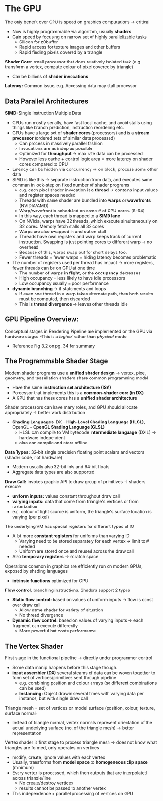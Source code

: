 # The GPU
The only benefit over CPU is speed on graphics computations -> critical
- Now is highly programmable via algorithm, usually **shaders**
- Gain speed by focusing on narrow set of highly parallelizable tasks
	- Silicon for z0buffer
	- Rapid access for texture images and other buffers
	- Rapid finding pixels covered by a triangle

**Shader Core:** small processor that does relatively isolated task (e.g. transform a vertex, compute colour of pixel covered by triangle)
- Can be billions of **shader invocations**

**Latency:** Common issue. e.g. Accessing data may stall processor

## Data Parallel Architectures
**SIMD:** Single Instruction Multiple Data
- CPUs run mostly serially, have fast local cache, and avoid stalls using things like branch prediction, instruction reordering etc.
- GPUs have a large set of **shader cores** (processors) and is a **stream processor** (ordered sets of similar data processed)
	- Can process in massively parallel fashion
	- Invocations are as indep as possible
	- Optimized for **throughput** -> max rate data can be processed
	- However less cache + control logic area = more latency on shader cores compared to CPU
- Latency can be hidden via concurrency -> on block, process some other data
- SIMD is like this -> separate instruction from data, and executes same comman in lock-step on fixed number of shader programs
	- e.g. each pixel shader invocation is a **thread** -> contains input values and register spaces needed
	- Threads with same shader are bundled into **warps** or **wavefronts** (NVIDIA/AMD)
	- Warp/wavefront is scheduled on some # of GPU cores. (8-64)
	- In this way, each thread is mapped to a **SIMD lane**
	- On NVidia, warps have 32 threads, which execute simultaneously on 32 cores. Memory fetch stalls all 32 cores
	- Warps are also swapped in and out on stall
	- Threads have own registers and warp keeps track of current instruction. Swapping is just pointing cores to different warp -> no overhead
	- Because of this, warps swap out for short delays too. 
	- Fewer threads = fewer warps = hiding latency becomes problematic
- The number of registers used per thread has impact -> more registers, fewer threads can be on GPU at one time
	- The number of warps **in flight**, or the **occupancy** decreases
	- High occupancy = less likely to have idle processors
	- Low occupancy usually = poor performance
- **dynamic branching** -> if statements and loops
	- If even one thread in a warp takes alternate path, then both results must be computed, then discarded
	- This is **thread divergence** -> leaves other threads idle

## GPU Pipeline Overview:
Conceptual stages in Rendering Pipeline are implemented on the GPU via hardware stages
-This is a *logical* rather than *physical* model
- Reference Fig 3.2 on pg. 34 for summary

## The Programmable Shader Stage
Modern shader programs use a **unified shader design** -> vertex, pixel, geometry, and tessellation shaders share common programming model
- Have the same **instruction set architecture (ISA)**
- Porcessor that implements this is a **common-shader core (in DX)**
- A GPU that has these cores has a **unified shader architecture**

Shader processors can have many roles, and GPU should allocate appropriately -> better work distribution
- **Shading Languages:** DX - **High-Level Shading Language (HLSL)**, OpenGL - **OpenGL Shading Language (GLSL)** 
	- HLSL can compile to VM bytecode **intermediate language** (DXIL) -> hardware independent
	- also can compile and store offline

**Data Types:** 32-bit single precision floating point scalars and vectors (shader code, not hardware)
- Modern usually also 32-bit ints and 64-bit floats
- Aggregate data types are also supported

**Draw Call:** invokes graphic API to draw group of primitives -> shaders execute
- **uniform inputs:** values constant throughout draw call
- **varying inputs:** data that come from triangle's vertices or from rasterization
- e.g. colour of light source is uniform, the triangle's surface location is varying (per pixel)

The underlying VM has special registers for different types of IO
- A lot more **constant registers** for uniforms than varying IO
	- Varying need to be stored separately for each vertex -> limit to # needed
	- Uniform are stored once and reused across the draw call
- Also **temporary registers** -> scratch space

Operations common in graphics are efficiently run on modern GPUs, exposed by shading languages
- **intrinsic functions** optimized for GPU

**Flow control:** branching instructions. Shaders support 2 types
- **Static flow control:** based on values of uniform inputs -> flow is const over draw call
	- Allow same shader for variety of situation
	- No thread divergence
- **Dynamic flow control:** based on values of varying inputs -> each fragment can execute differently
	- More powerful but costs performance

## The Vertex Shader
First stage in the functional pipeline -> directly under programmer control
- Some data manip happens before this stage though.
- **input assembler (DX)** several steams of data can be woven together to form set of vertices/primitives sent through pipeline
	- e.g. combining position and colour arrays (so different combinations can be used)
	- **Instancing:** Object drawin several times with varying data per instance, but with single draw call

Triangle mesh = set of vertices on model surface (position, colour, texture, surface normal)
- Instead of triangle normal, vertex normals represent orientation of the actual underlying surface (not of the triangle mesh) -> better representation

Vertex shader is first stage to process triangle mesh -> does not know what triangles are formed, only operates on vertices
- modify, create, ignore values with each vertex
- Usually, transforms from **model space** to **homogeneous clip space** (minimum)
- Every vertex is processed, which then outputs that are interpolated across triangle/line
	- No create/destroy vertices
	- results cannot be passed to another vertex
- This independence = parallel processing of vertices on GPU

















